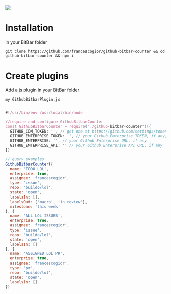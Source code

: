 ![](https://i.gyazo.com/e1720d59ae620b26e1b4ef70f291cbbb.gif)

# Installation
in your BitBar folder

`git clone https://github.com/francescogior/github-bitbar-counter && cd github-bitbar-counter && npm i`

# Create plugins
Add a js plugin in your BitBar folder

`my GithubBitbarPlugin.js`
````js

#!/usr/bin/env /usr/local/bin/node

//require and configure GithubBitbarCounter
const GithubBitbarCounter = require('./github-bitbar-counter')({
  GITHUB_COM_TOKEN: '', // get one at https://github.com/settings/tokens,
  GITHUB_ENTERPRISE_TOKEN: '', // your Github Enterprise TOKEN, if any,
  GITHUB_ENTERPRISE: '', // your Github Enterprise URL, if any
  GITHUB_ENTERPRISE_API: '' // your Github Enterprise API URL, if any
})

// query examples
GithubBitbarCounter({
  name: 'TODO LOL',
  enterprise: true,
  assignee: 'francescogior',
  type: 'issue',
  repo: 'buildo/lol',
  state: 'open',
  labelsIn: [],
  labelsOut: ['macro', 'in review'],
  milestone: 'this week'
}, {
  name: 'ALL LOL ISSUES',
  enterprise: true,
  assignee: 'francescogior',
  type: 'issue',
  repo: 'buildo/lol',
  state: 'open',
  labelsIn: []
}, {
  name: 'ASSIGNED LOL PR',
  enterprise: true,
  assignee: 'francescogior',
  type: 'pr',
  repo: 'buildo/lol',
  state: 'open',
  labelsIn: []
})
````

